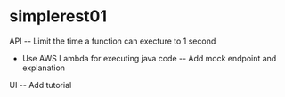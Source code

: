 # simplerest01
API
-- Limit the time a function can execture to 1 second
- Use AWS Lambda for executing java code
-- Add mock endpoint and explanation

UI
-- Add tutorial
